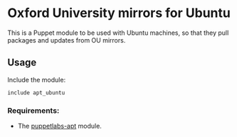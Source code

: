 # Oxford University mirrors for Ubuntu

This is a Puppet module to be used with Ubuntu machines, so that they pull packages and updates from OU mirrors. 

## Usage

Include the module:

`include apt_ubuntu`

### Requirements:

* The [puppetlabs-apt](https://github.com/puppetlabs/puppetlabs-apt) module.
